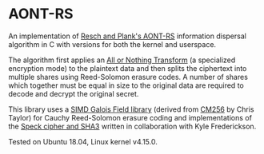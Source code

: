 # AONT-RS
An implementation of [Resch and Plank's AONT-RS](https://www.usenix.org/legacy/event/fast11/tech/full_papers/Resch.pdf) information dispersal algorithm in C with versions for both the kernel and userspace. 

The algorithm first applies an [All or Nothing Transform](https://people.csail.mit.edu/rivest/pubs/Riv97d.prepub.pdf) (a specialized encryption mode) to the plaintext data and then splits the ciphertext into multiple shares using Reed-Solomon erasure codes. A number of shares which together must be equal in size to the original data are required to decode and decrypt the original secret.

This library uses a [SIMD Galois Field library](https://github.com/atbarker/GaloisField-SIMD) (derived from [CM256](https://github.com/catid/cm256) by Chris Taylor) for Cauchy Reed-Solomon erasure coding and implementations of the [Speck cipher and SHA3](https://github.com/kyle-fredrickson/artifice-crypto) written in collaboration with Kyle Frederickson.

Tested on Ubuntu 18.04, Linux kernel v4.15.0.
